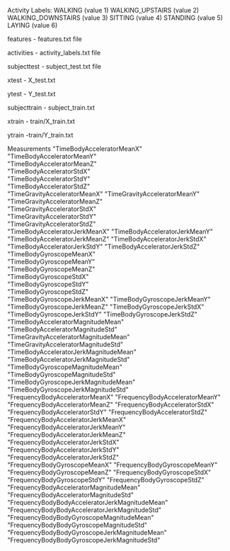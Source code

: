 Activity Labels:
WALKING (value 1)
WALKING_UPSTAIRS (value 2)
WALKING_DOWNSTAIRS (value 3)
SITTING (value 4)
STANDING (value 5)
LAYING (value 6)

features - features.txt file

activities - activity_labels.txt file

subjecttest - subject_test.txt file

xtest - X_test.txt

ytest - Y_test.txt

subjecttrain - subject_train.txt

xtrain - train/X_train.txt

ytrain -train/Y_train.txt

Measurements
"TimeBodyAcceleratorMeanX"                    
"TimeBodyAcceleratorMeanY"                     
"TimeBodyAcceleratorMeanZ"                      
"TimeBodyAcceleratorStdX"                      
"TimeBodyAcceleratorStdY"                       
"TimeBodyAcceleratorStdZ"                      
"TimeGravityAcceleratorMeanX"                   "TimeGravityAcceleratorMeanY"                  
"TimeGravityAcceleratorMeanZ"                   
"TimeGravityAcceleratorStdX"                   
"TimeGravityAcceleratorStdY"                    
"TimeGravityAcceleratorStdZ"                   
"TimeBodyAcceleratorJerkMeanX"                  "TimeBodyAcceleratorJerkMeanY"                 
"TimeBodyAcceleratorJerkMeanZ"                  "TimeBodyAcceleratorJerkStdX"                  
"TimeBodyAcceleratorJerkStdY"                   "TimeBodyAcceleratorJerkStdZ"                  
"TimeBodyGyroscopeMeanX"                        
"TimeBodyGyroscopeMeanY"                       
"TimeBodyGyroscopeMeanZ"                        
"TimeBodyGyroscopeStdX"                        
"TimeBodyGyroscopeStdY"                         
"TimeBodyGyroscopeStdZ"                        
"TimeBodyGyroscopeJerkMeanX"                    "TimeBodyGyroscopeJerkMeanY"                   
"TimeBodyGyroscopeJerkMeanZ"                    "TimeBodyGyroscopeJerkStdX"                    
"TimeBodyGyroscopeJerkStdY"                     "TimeBodyGyroscopeJerkStdZ"                    
"TimeBodyAcceleratorMagnitudeMean"              "TimeBodyAcceleratorMagnitudeStd"              
"TimeGravityAcceleratorMagnitudeMean"           "TimeGravityAcceleratorMagnitudeStd"           
"TimeBodyAcceleratorJerkMagnitudeMean"          "TimeBodyAcceleratorJerkMagnitudeStd"          
"TimeBodyGyroscopeMagnitudeMean"                "TimeBodyGyroscopeMagnitudeStd"                
"TimeBodyGyroscopeJerkMagnitudeMean"            "TimeBodyGyroscopeJerkMagnitudeStd"            
"FrequencyBodyAcceleratorMeanX"                 "FrequencyBodyAcceleratorMeanY"                
"FrequencyBodyAcceleratorMeanZ"                 "FrequencyBodyAcceleratorStdX"                 
"FrequencyBodyAcceleratorStdY"                  "FrequencyBodyAcceleratorStdZ"                 
"FrequencyBodyAcceleratorJerkMeanX"             "FrequencyBodyAcceleratorJerkMeanY"            
"FrequencyBodyAcceleratorJerkMeanZ"             "FrequencyBodyAcceleratorJerkStdX"             
"FrequencyBodyAcceleratorJerkStdY"              "FrequencyBodyAcceleratorJerkStdZ"             
"FrequencyBodyGyroscopeMeanX"                   "FrequencyBodyGyroscopeMeanY"                  
"FrequencyBodyGyroscopeMeanZ"                   "FrequencyBodyGyroscopeStdX"                   
"FrequencyBodyGyroscopeStdY"                    "FrequencyBodyGyroscopeStdZ"                   
"FrequencyBodyAcceleratorMagnitudeMean"         "FrequencyBodyAcceleratorMagnitudeStd"         
"FrequencyBodyBodyAcceleratorJerkMagnitudeMean" "FrequencyBodyBodyAcceleratorJerkMagnitudeStd" 
"FrequencyBodyBodyGyroscopeMagnitudeMean"       "FrequencyBodyBodyGyroscopeMagnitudeStd"       
"FrequencyBodyBodyGyroscopeJerkMagnitudeMean"   "FrequencyBodyBodyGyroscopeJerkMagnitudeStd" 

